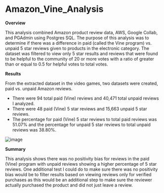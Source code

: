 # **Amazon_Vine_Analysis**

**Overview**

This analysis combined Amazon product review data, AWS, Google Collab, and PGAdmin using Postgres SQL. The purpose of this analysis was to determine if there was a difference in paid (called the Vine program) vs. unpaid 5 star reviews given to products in the electronic category. The dataset was filtered to view only 5 star results and reviews that were found to be helpful to the community of 20 or more votes with a ratio of greater than or equal to 0.5 for helpful votes to total votes.

**Results**

From the extracted dataset in the video games, two datasets were created, paid vs. unpaid Amazon reviews.

- There were 94 total paid (Vine) reviews and 40,471 total unpaid reviews I analyzed.
- There were 48 paid (Vine) 5 star reviews and 15,663 unpaid 5 star reviews.
- The percentage for paid (Vine) 5 star reviews to total paid reviews was 51.07% and the percentage for unpaid 5 star reviews to total unpaid reviews was 38.80%.

![image](https://user-images.githubusercontent.com/74743437/120904518-b0a53b00-c61a-11eb-975f-f98e41f3432d.png)

**Summary**

This analysis shows there was no positivity bias for reviews in the paid (Vine) program with unpaid reviews showing a higher percentage of 5 star reviews. One additional test I could do to make sure there was no positivity bias would be to filter results based on viewing reviews only for verified purchases as this would be an additional step to make sure the reviewer actually purchased the product and did not just leave a review.
